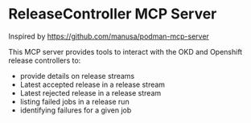 # ReleaseController MCP Server

Inspired by https://github.com/manusa/podman-mcp-server

This MCP server provides tools to interact with the OKD and Openshift release controllers to:
- provide details on release streams
- Latest accepted release in a release stream
- Latest rejected release in a release stream
- listing failed jobs in a release run
- identifying failures for a given job
